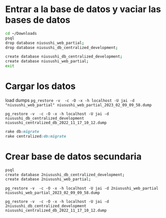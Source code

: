 
# Entrar a la base de datos  y vaciar las bases de datos
```bash
cd ~/Downloads
psql
drop database niusushi_web_partial;
drop database niusushi_db_centralized_development;

create database niusushi_db_centralized_development;
create database niusushi_web_partial;
exit
```

# Cargar los datos

load dumps
`pg_restore -v  -c -O -x -h localhost -U jai -d "niusushi_web_partial" niusushi_web_partial_2023_02_09_09_58.dump`

`pg_restore -v  -c -O -x -h localhost -U jai -d niusushi_db_centralized_development niusushi_centralized_db_2022_11_17_10_12.dump`

```ruby
rake db:migrate
rake centralized:db:migrate
```


# Crear base de datos secundaria

```zsh
psql
create database 2niusushi_db_centralized_development;
create database 2niusushi_web_partial;
```


`pg_restore -v  -c -O -x -h localhost -U jai -d 2niusushi_web_partial niusushi_web_partial_2023_02_09_09_58.dump`

`pg_restore -v  -c -O -x -h localhost -U jai -d 2niusushi_db_centralized_development niusushi_centralized_db_2022_11_17_10_12.dump`
